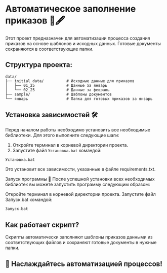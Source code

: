 # Автоматическое заполнение приказов 📄🖋️

Этот проект предназначен для автоматизации процесса создания приказов на основе шаблонов и исходных данных. Готовые 
документы сохраняются в соответствующие папки.

## Структура проекта:

```
data/
├── initial_data/          # Исходные данные для приказов
│   ├── 01_25              # Данные за январь
│   └── 02_25              # Данные за февраль
├── sample/                # Шаблоны документов
└── январь                 # Папка для готовых приказов за январь
```

## Установка зависимостей 🛠️

Перед началом работы необходимо установить все необходимые библиотеки. Для этого выполните следующие шаги:

1. Откройте терминал в корневой директории проекта.
2. Запустите файл `Установка.bat` командой:

```bash
Установка.bat
```
Это установит все зависимости, указанные в файле requirements.txt.

Запуск программы 🚀
После успешной установки всех необходимых библиотек вы можете запустить программу следующим образом:

Откройте терминал в корневой директории проекта.
Запустите файл Запуск.bat командой:

```bash
Запуск.bat
```

## Как работает скрипт?

Скрипты автоматически заполняют шаблоны приказов данными из соответствующих файлов и сохраняют готовые документы в 
нужные папки.

## 🎉 Наслаждайтесь автоматизацией процессов!
